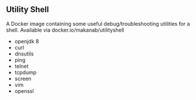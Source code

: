Utility Shell
-------------

A Docker image containing some useful debug/troubleshooting utilities for a shell. Available via docker.io/makanab/utilityshell
- openjdk 8
- curl
- dnsutils 
- ping
- telnet
- tcpdump
- screen
- vim
- openssl
